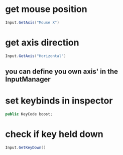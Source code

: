# get mouse position
```csharp
Input.GetAxis("Mouse X")
```

# get axis direction
```csharp
Input.GetAxis("Horizontal")
```
## you can define you own axis' in the InputManager

# set keybinds in inspector
```csharp
public KeyCode boost;
```

# check if key held down
```csharp
Input.GetKeyDown()
```
